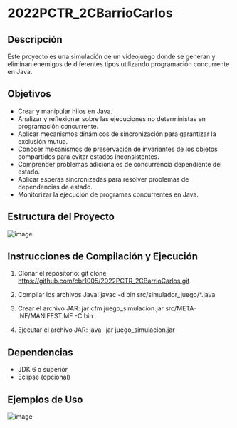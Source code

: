 # 2022PCTR_2CBarrioCarlos

## Descripción
Este proyecto es una simulación de un videojuego donde se generan y eliminan enemigos de diferentes tipos utilizando programación concurrente en Java.

## Objetivos
- Crear y manipular hilos en Java.
- Analizar y reflexionar sobre las ejecuciones no deterministas en programación concurrente.
- Aplicar mecanismos dinámicos de sincronización para garantizar la exclusión mutua.
- Conocer mecanismos de preservación de invariantes de los objetos compartidos para evitar estados inconsistentes.
- Comprender problemas adicionales de concurrencia dependiente del estado.
- Aplicar esperas sincronizadas para resolver problemas de dependencias de estado.
- Monitorizar la ejecución de programas concurrentes en Java.

## Estructura del Proyecto
![image](https://github.com/cbr1005/2022PCTR_2CBarrioCarlos/assets/161236233/43360c95-eb72-4b65-9bfd-8590805507b3)



## Instrucciones de Compilación y Ejecución
1. Clonar el repositorio:
git clone https://github.com/cbr1005/2022PCTR_2CBarrioCarlos.git

2. Compilar los archivos Java:
javac -d bin src/simulador_juego/*.java

3. Crear el archivo JAR:
jar cfm juego_simulacion.jar src/META-INF/MANIFEST.MF -C bin .

4. Ejecutar el archivo JAR:
java -jar juego_simulacion.jar


## Dependencias
- JDK 6 o superior
- Eclipse (opcional)

## Ejemplos de Uso
![image](https://github.com/cbr1005/2022PCTR_2CBarrioCarlos/assets/161236233/60e4421c-8449-438b-947c-f9acbc537a7c)

